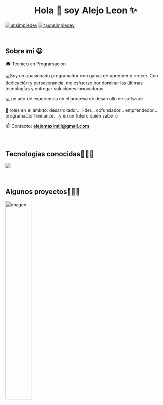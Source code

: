 <h1 align="center">Hola 👋  soy Alejo Leon ✨ </h1> 

<p align="left">
<a href="" target="blank"><img align="center" src="https://img.shields.io/badge/LinkedIn-0077B5?style=for-the-badge&logo=linkedin&logoColor=white" alt="unsimpledev"/></a>
<a href = "alejomaximili@gmail.com" target="blank"><img align="center" src="https://img.shields.io/badge/Gmail-D14836?style=for-the-badge&logo=gmail&logoColor=white" alt="@unsimpledev"  /></a>
  </p>
<br>
<h2>Sobre mi 😃</h2>
<!--Intro start-->

<p align="left">
🎓 Tecnico en Programacion
  
💻Soy un apasionado programador con ganas de aprender y crecer. Con dedicación y perseverancia, me esfuerzo por dominar las últimas tecnologías y entregar soluciones innovadoras.
  
💻 un año de experiencia en el proceso de desarrollo de software

📝 roles en el ámbito: desarrollador... líder... cofundador... emprendedor... programador freelance... y en un futuro quién sabe ☺️

📫 Contacto: **alejomaximili@gmail.com**
<!--Intro end-->
  </p>
<br>

<h2 >Tecnologías conocidas👨🏻‍💻</h2>
<!--tech stack icons-->
<p align="left">
  <a href="https://skillicons.dev">
    <img src="https://skillicons.dev/icons?i=androidstudio,php,css,html,js" />
  </a>
</p>
<br>
<!-------------------------->
<div id="proyectos">
<h2 >Algunos proyectos👨🏻‍💻</h2>

<tr border="none" width="40%">
  <td width="25%" align="left">
    <p align="left">
     <a href="https://github.com/AlejoML08/vscode-pruebas/tree/main/pagina%20de%20muestra" title="Rising Desing">
        <img align="left" padding="0%" width=40% src="https://github.com/user-attachments/assets/7e547551-bac9-448e-a05e-f63602bcfb39"   alt="imagen" /></a>
      </p>
</p>        
